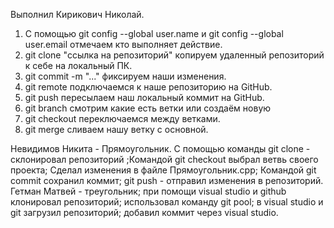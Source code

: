 Выполнил Кирикович Николай.
1. С помощью git config --global user.name и  git config --global user.email отмечаем кто выполняет действие.
2. git clone "ссылка на репозиторий" копируем удаленный репозиторий к себе на локальный ПК.
3. git commit -m "..." фиксируем наши изменения.
4. git remote  подключаемся к наше репозиторию на GitHub.
5. git push пересылаем наш локальный коммит на GitHub.
6. git branch смотрим какие есть ветки или создаём новую
7. git checkout переключаемся между ветками.
8. git merge сливаем нашу ветку с основной.

Невидимов Никита - Прямоугольник. С помощью команды git clone - склонировал репозиторий ;Командой git checkout выбрал ветвь своего проекта; Сделал изменения в файле Прямоугольник.cpp; Командой git commit сохранил коммит; git push - отправил изменения в репозиторий.
Гетман Матвей - треугольник; при помощи visual studio и github клонировал репозиторий; использовал команду git pool; в visual studio и git загрузил репозиторий; добавил коммит через visual studio.
